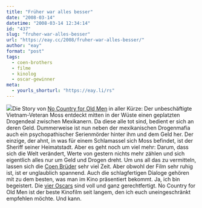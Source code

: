 ```yaml
---
title: "Früher war alles besser"
date: "2008-03-14"
datetime: "2008-03-14 12:34:14"
id: "437"
slug: "fruher-war-alles-besser"
url: "https://eay.cc/2008/fruher-war-alles-besser/"
author: "eay"
format: "post"
tags:
  - coen-brothers
  - filme
  - kinolog
  - oscar-gewinner
meta:
  - yourls_shorturl: "https://eay.li/rs"
---
```


![](/uploads/2008/nocountryforoldmen.jpg)Die Story von [No Country for Old Men](http://www.imdb.com/title/tt0477348/) in aller Kürze: Der unbeschäftigte Vietnam-Veteran Moss entdeckt mitten in der Wüste einen geplatzten Drogendeal zwischen Mexikanern. Da diese alle tot sind, bedient er sich an deren Geld. Dummerweise ist nun neben der mexikanischen Drogenmafia auch ein psychopathischer Serienmörder hinter ihm und dem Geld her. Der einzige, der ahnt, in was für einem Schlamassel sich Moss befindet, ist der Sheriff seiner Heimatstadt. Aber es geht noch um viel mehr: Darum, dass sich die Welt verändert, Werte von gestern nichts mehr zählen und sich eigentlich alles nur um Geld und Drogen dreht. Um uns all das zu vermitteln, lassen sich die [Coen Brüder](http://en.wikipedia.org/wiki/Coen_Brothers) sehr viel Zeit. Aber obwohl der Film sehr ruhig ist, ist er unglaublich spannend. Auch die schlagfertigen Dialoge gehören mit zu dem besten, was man im Kino präsentiert bekommt. Ja, ich bin begeistert. Die [vier Oscars](http://www.imdb.com/title/tt0477348/awards) sind voll und ganz gerechtfertigt. No Country for Old Men ist der beste Kinofilm seit langem, den ich euch uneingeschränkt empfehlen möchte. Und kann.
